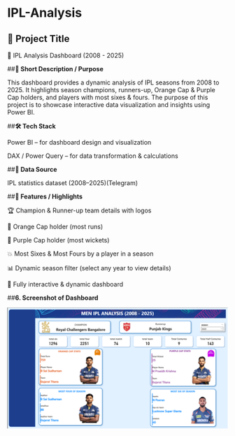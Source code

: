 # IPL-Analysis
## **📌 Project Title**
🏏 IPL Analysis Dashboard (2008 - 2025)

##**📖 Short Description / Purpose**

This dashboard provides a dynamic analysis of IPL seasons from 2008 to 2025.
It highlights season champions, runners-up, Orange Cap & Purple Cap holders, and players with most sixes & fours.
The purpose of this project is to showcase interactive data visualization and insights using Power BI.

##**🛠 Tech Stack**

Power BI – for dashboard design and visualization

DAX / Power Query – for data transformation & calculations

##**📂 Data Source**

IPL statistics dataset (2008–2025)(Telegram)

##**🌟 Features / Highlights**

🏆 Champion & Runner-up team details with logos

🎯 Orange Cap holder (most runs)

🎯 Purple Cap holder (most wickets)

💥 Most Sixes & Most Fours by a player in a season

📊 Dynamic season filter (select any year to view details)

🔄 Fully interactive & dynamic dashboard

##**6. Screenshot of Dashboard**

![IPL Dashboard](https://github.com/vishalbundela/IPL-Analysis/blob/main/DashboardOf_IPLAnalysis.png)
